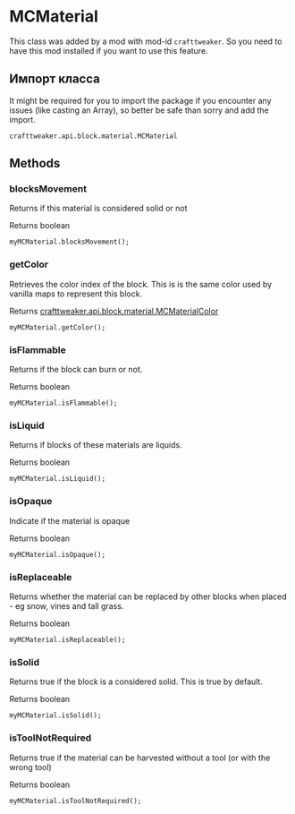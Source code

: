 # MCMaterial

This class was added by a mod with mod-id `crafttweaker`. So you need to have this mod installed if you want to use this feature.

## Импорт класса
It might be required for you to import the package if you encounter any issues (like casting an Array), so better be safe than sorry and add the import.
```zenscript
crafttweaker.api.block.material.MCMaterial
```

## Methods
### blocksMovement

Returns if this material is considered solid or not

Returns boolean

```zenscript
myMCMaterial.blocksMovement();
```

### getColor

Retrieves the color index of the block. This is is the same color used by vanilla maps to represent this block.

Returns [crafttweaker.api.block.material.MCMaterialColor](/vanilla/api/block/material/MCMaterialColor)

```zenscript
myMCMaterial.getColor();
```

### isFlammable

Returns if the block can burn or not.

Returns boolean

```zenscript
myMCMaterial.isFlammable();
```

### isLiquid

Returns if blocks of these materials are liquids.

Returns boolean

```zenscript
myMCMaterial.isLiquid();
```

### isOpaque

Indicate if the material is opaque

Returns boolean

```zenscript
myMCMaterial.isOpaque();
```

### isReplaceable

Returns whether the material can be replaced by other blocks when placed - eg snow, vines and tall grass.

Returns boolean

```zenscript
myMCMaterial.isReplaceable();
```

### isSolid

Returns true if the block is a considered solid. This is true by default.

Returns boolean

```zenscript
myMCMaterial.isSolid();
```

### isToolNotRequired

Returns true if the material can be harvested without a tool (or with the wrong tool)

Returns boolean

```zenscript
myMCMaterial.isToolNotRequired();
```


